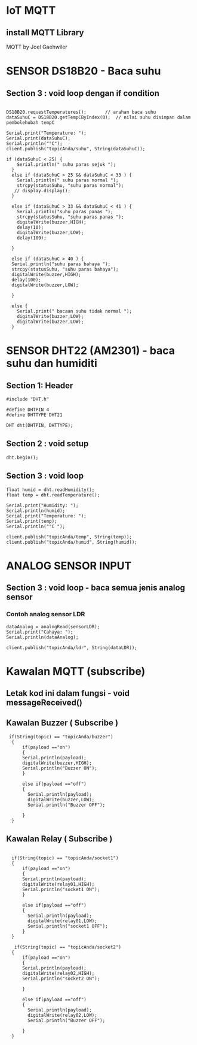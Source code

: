 # **IoT MQTT**

## install MQTT Library
MQTT by Joel Gaehwiler

# SENSOR DS18B20 - Baca suhu

## Section 3 : void loop dengan if condition
```

DS18B20.requestTemperatures();       // arahan baca suhu
dataSuhuC = DS18B20.getTempCByIndex(0);  // nilai suhu disimpan dalam pembolehubah tempC
 
Serial.print("Temperature: ");
Serial.print(dataSuhuC);    
Serial.println("°C");
client.publish("topicAnda/suhu", String(dataSuhuC));

if (dataSuhuC < 25) {
    Serial.println(" suhu paras sejuk ");    
  }
  else if (dataSuhuC > 25 && dataSuhuC < 33 ) {
    Serial.println(" suhu paras normal ");  
    strcpy(statusSuhu, "suhu paras normal");
   // display.display();
  }

  else if (dataSuhuC > 33 && dataSuhuC < 41 ) {
    Serial.println("suhu paras panas ");   
    strcpy(statusSuhu, "suhu paras panas ");
    digitalWrite(buzzer,HIGH);
    delay(10);
    digitalWrite(buzzer,LOW);
    delay(100);
   
  }

  else if (dataSuhuC > 40 ) {
  Serial.println("suhu paras bahaya ");    
  strcpy(statusSuhu, "suhu paras bahaya");
  digitalWrite(buzzer,HIGH);
  delay(100);
  digitalWrite(buzzer,LOW);
 
  }

  else {
    Serial.print(" bacaan suhu tidak normal ");  
    digitalWrite(buzzer,LOW);
    digitalWrite(buzzer,LOW);
  }
```


# SENSOR DHT22 (AM2301) - baca suhu dan humiditi
## Section 1: Header
```
#include "DHT.h"
```

```
#define DHTPIN 4     
#define DHTTYPE DHT21

DHT dht(DHTPIN, DHTTYPE);
```
## Section 2 : void setup
```
dht.begin();
```
## Section 3 : void loop
```
float humid = dht.readHumidity();
float temp = dht.readTemperature();

Serial.print("Humidity: ");
Serial.println(humid);
Serial.print("Temperature: ");
Serial.print(temp);
Serial.println("°C ");

client.publish("topicAnda/temp", String(temp));  
client.publish("topicAnda/humid", String(humid));  

```

# ANALOG SENSOR INPUT

## Section 3 : void loop - baca semua jenis analog sensor
### Contoh analog sensor LDR
```
dataAnalog = analogRead(sensorLDR);
Serial.print("Cahaya: ");
Serial.println(dataAnalog);  

client.publish("topicAnda/ldr", String(dataLDR));  
```
# Kawalan MQTT (subscribe)
## Letak kod ini dalam fungsi - void messageReceived()
## Kawalan Buzzer ( Subscribe )
```
 if(String(topic) == "topicAnda/buzzer") 
  {
      if(payload =="on")
      {
      Serial.println(payload);
      digitalWrite(buzzer,HIGH);
      Serial.println("Buzzer ON");
      }
      
      else if(payload =="off")
      {
        Serial.println(payload);
        digitalWrite(buzzer,LOW);
        Serial.println("Buzzer OFF");
        
      }
  } 
```
## Kawalan Relay  ( Subscribe )
```

  if(String(topic) == "topicAnda/socket1") 
  {
      if(payload =="on")
      {
      Serial.println(payload);
      digitalWrite(relay01,HIGH);
      Serial.println("socket1 ON");
      }
      
      else if(payload =="off")
      {
        Serial.println(payload);
        digitalWrite(relay01,LOW);
        Serial.println("socket1 OFF");
      }
  }

   if(String(topic) == "topicAnda/socket2") 
  {
      if(payload =="on")
      {
      Serial.println(payload);
      digitalWrite(relay02,HIGH);
      Serial.println("socket2 ON");
  
      }
      
      else if(payload =="off")
      {
        Serial.println(payload);
        digitalWrite(relay02,LOW);
        Serial.println("Buzzer OFF");
     
      }
  }
```

